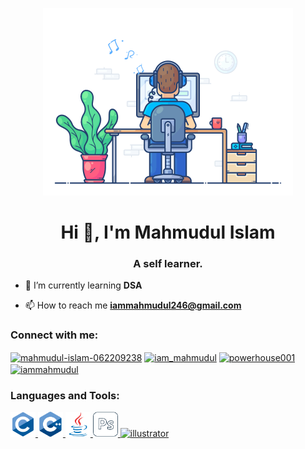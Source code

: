 <p align="center"> <img src="https://raw.githubusercontent.com/andreapollastri/andreapollastri/main/intro.gif" alt="intro" width="400" height="300"/> </p>

<h1 align="center">Hi 👋, I'm Mahmudul Islam</h1>
<h3 align="center">A self learner.</h3>

- 🔭 I’m currently learning **DSA**

- 📫 How to reach me **iammahmudul246@gmail.com**



<h3 align="left">Connect with me:</h3>
<p align="left">
<a href="https://linkedin.com/in/mahmudul-islam-062209238" target="blank"><img align="center" src="https://raw.githubusercontent.com/rahuldkjain/github-profile-readme-generator/master/src/images/icons/Social/linked-in-alt.svg" alt="mahmudul-islam-062209238" height="30" width="40" /></a>
<a href="https://www.codechef.com/users/iam_mahmudul" target="blank"><img align="center" src="https://cdn.jsdelivr.net/npm/simple-icons@3.1.0/icons/codechef.svg" alt="iam_mahmudul" height="30" width="40" /></a>
<a href="https://www.hackerrank.com/powerhouse001" target="blank"><img align="center" src="https://raw.githubusercontent.com/rahuldkjain/github-profile-readme-generator/master/src/images/icons/Social/hackerrank.svg" alt="powerhouse001" height="30" width="40" /></a>
<a href="https://codeforces.com/profile/iammahmudul" target="blank"><img align="center" src="https://raw.githubusercontent.com/rahuldkjain/github-profile-readme-generator/master/src/images/icons/Social/codeforces.svg" alt="iammahmudul" height="30" width="40" /></a>
</p>

<h3 align="left">Languages and Tools:</h3>
<p align="left"> <a href="https://www.cprogramming.com/" target="_blank" rel="noreferrer"> <img src="https://raw.githubusercontent.com/devicons/devicon/master/icons/c/c-original.svg" alt="c" width="40" height="40"/> </a> <a href="https://www.w3schools.com/cpp/" target="_blank" rel="noreferrer"> <img src="https://raw.githubusercontent.com/devicons/devicon/master/icons/cplusplus/cplusplus-original.svg" alt="cplusplus" width="40" height="40"/> </a> <a href="https://www.java.com" target="_blank" rel="noreferrer"> <img src="https://raw.githubusercontent.com/devicons/devicon/master/icons/java/java-original.svg" alt="java" width="40" height="40"/> </a> <a href="https://www.photoshop.com/en" target="_blank" rel="noreferrer"> <img src="https://raw.githubusercontent.com/devicons/devicon/master/icons/photoshop/photoshop-line.svg" alt="photoshop" width="40" height="40"/> </a> <a href="https://www.adobe.com/in/products/illustrator.html" target="_blank" rel="noreferrer"> <img src="https://www.vectorlogo.zone/logos/adobe_illustrator/adobe_illustrator-icon.svg" alt="illustrator" width="40" height="40"/> </a> </p>

